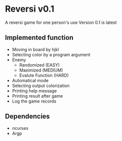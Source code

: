 # Reversi v0.1
A reversi game for one person's use
Version 0.1 is latest

## Implemented function
+ Moving in board by hjkl
+ Selecting color by a program argument
+ Enemy
  + Randomized (EASY)
  + Maximized (MEDIUM)
  + Evalute Function (HARD)
+ Automatical mode
+ Selecting output colorization
+ Printing help message
+ Printing result after game
+ Log the game records

## Dependencies
+ ncurses
+ Argp
